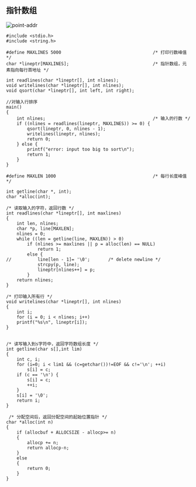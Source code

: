 ## 指针数组


![point-addr](http://7xocno.com1.z0.glb.clouddn.com/point-addr.png)







    #include <stdio.h>
    #include <string.h>
    
    #define MAXLINES 5000                                   /* 打印行数峰值 */
    char *lineptr[MAXLINES];                                /* 指针数组，元素指向每行首地址 */
    
    int readlines(char *lineptr[], int nlines);
    void writelines(char *lineptr[], int nlines);
    void qsort(char *lineptr[], int left, int right);
    
    //对输入行排序
    main()
    {
        int nlines;                                         /* 输入的行数 */
        if ((nlines = readlines(lineptr, MAXLINES)) >= 0) {
            qsort(lineptr, 0, nlines - 1);
            writelines(lineptr, nlines);
            return 0;
        } else {
            printf("error: input too big to sort\n");
            return 1;
        }
    }
    
    #define MAXLEN 1000                                     /* 每行长度峰值 */
    
    int getline(char *, int);
    char *alloc(int);
    
    /* 读取输入的字符，返回行数 */
    int readlines(char *lineptr[], int maxlines)
    {
        int len, nlines;
        char *p, line[MAXLEN];
        nlines = 0;
        while ((len = getline(line, MAXLEN)) > 0)
            if (nlines >= maxlines || p = alloc(len) == NULL)
                return 1;
            else {
    //          line[len - 1]= '\0';       /* delete newline */
                strcpy(p, line);
                lineptr[nlines++] = p;
            }
        return nlines;
    }
    
    /* 打印输入所有行 */
    void writelines(char *lineptr[], int nlines)
    {
        int i;
        for (i = 0; i < nlines; i++)
        printf("%s\n", lineptr[i]);
    }
    
    
    /* 读写输入到s字符中，返回字符数组长度 */
    int getline(char s[],int lim)
    {
        int c, i;
        for (i=0; i < lim1 && (c=getchar())!=EOF && c!='\n'; ++i)
            s[i] = c;
        if (c == '\n') {
            s[i] = c;
            ++i;
        }
        s[i] = '\0';
        return i;
    }
    
     /* 分配空间后，返回分配空间的起始位置指针 */
    char *alloc(int n) 
    {
        if (allocbuf + ALLOCSIZE - allocp>= n)
        { 
            allocp += n;
            return allocp-n;
        }
        else
        {
            return 0;
        }
    }